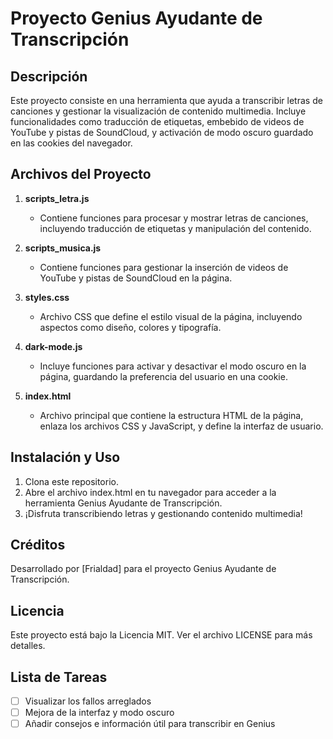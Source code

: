 # Proyecto Genius Ayudante de Transcripción

## Descripción
Este proyecto consiste en una herramienta que ayuda a transcribir letras de canciones y gestionar la visualización de contenido multimedia. Incluye funcionalidades como traducción de etiquetas, embebido de videos de YouTube y pistas de SoundCloud, y activación de modo oscuro guardado en las cookies del navegador.

## Archivos del Proyecto

1. **scripts_letra.js**
   - Contiene funciones para procesar y mostrar letras de canciones, incluyendo traducción de etiquetas y manipulación del contenido.

2. **scripts_musica.js**
   - Contiene funciones para gestionar la inserción de videos de YouTube y pistas de SoundCloud en la página.

3. **styles.css**
   - Archivo CSS que define el estilo visual de la página, incluyendo aspectos como diseño, colores y tipografía.

4. **dark-mode.js**
   - Incluye funciones para activar y desactivar el modo oscuro en la página, guardando la preferencia del usuario en una cookie.

5. **index.html**
   - Archivo principal que contiene la estructura HTML de la página, enlaza los archivos CSS y JavaScript, y define la interfaz de usuario.

## Instalación y Uso
1. Clona este repositorio.
2. Abre el archivo index.html en tu navegador para acceder a la herramienta Genius Ayudante de Transcripción.
3. ¡Disfruta transcribiendo letras y gestionando contenido multimedia!

## Créditos
Desarrollado por [Frialdad] para el proyecto Genius Ayudante de Transcripción.

## Licencia
Este proyecto está bajo la Licencia MIT. Ver el archivo LICENSE para más detalles.

## Lista de Tareas

- [ ] Visualizar los fallos arreglados
- [ ] Mejora de la interfaz y modo oscuro
- [ ] Añadir consejos e información útil para transcribir en Genius